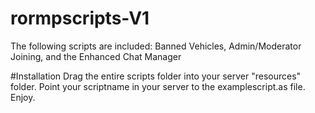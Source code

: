 # rormpscripts-V1
The following scripts are included: Banned Vehicles, Admin/Moderator Joining, and the Enhanced Chat Manager

#Installation
Drag the entire scripts folder into your server "resources" folder.
Point your scriptname in your server to the examplescript.as file.
Enjoy.
